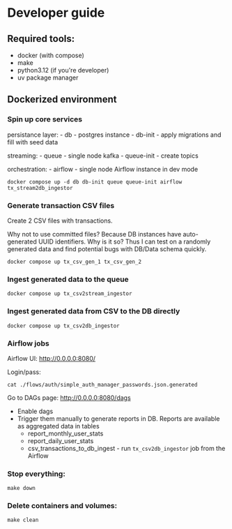 # Developer guide

## Required tools:

- docker (with compose)
- make
- python3.12 (if you're developer)
- uv package manager

## Dockerized environment

### Spin up core services

persistance layer:
    - db - postgres instance
    - db-init - apply migrations and fill with seed data

streaming:
    - queue - single node kafka
    - queue-init - create topics

orchestration:
    - airflow - single node Airflow instance in dev mode

    docker compose up -d db db-init queue queue-init airflow tx_stream2db_ingestor

### Generate transaction CSV files

Create 2 CSV files with transactions.

Why not to use committed files? Because DB instances have auto-generated UUID identifiers.
Why is it so? Thus I can test on a randomly generated data and find potential bugs with DB/Data schema quickly.

    docker compose up tx_csv_gen_1 tx_csv_gen_2

### Ingest generated data to the queue

    docker compose up tx_csv2stream_ingestor

### Ingest generated data from CSV to the DB directly

    docker compose up tx_csv2db_ingestor

### Airflow jobs

Airflow UI: http://0.0.0.0:8080/

Login/pass:

    cat ./flows/auth/simple_auth_manager_passwords.json.generated

Go to DAGs page: http://0.0.0.0:8080/dags

- Enable dags
- Trigger them manually to generate reports in DB. Reports are available as aggregated data in tables
  - report_monthly_user_stats
  - report_daily_user_stats
  - csv_transactions_to_db_ingest - run `tx_csv2db_ingestor` job from the Airflow


### Stop everything:

    make down

### Delete containers and volumes:

    make clean

